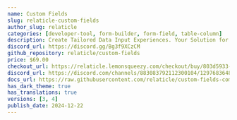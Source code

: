 ```yaml
---
name: Custom Fields
slug: relaticle-custom-fields
author_slug: relaticle
categories: [developer-tool, form-builder, form-field, table-column]
description: Create Tailored Data Input Experiences. Your Solution for Dynamic, User-Defined Custom Form Fields
discord_url: https://discord.gg/Bg3f9XCzCM
github_repository: relaticle/custom-fields
price: $69.00
checkout_url: https://relaticle.lemonsqueezy.com/checkout/buy/803d5933-4b12-4869-9d93-f96797339603?aff=jgeKp
discord_url: https://discord.com/channels/883083792112300104/1297683648195330089
docs_url: https://raw.githubusercontent.com/relaticle/custom-fields-community/main/docs/v1.md
has_dark_theme: true
has_translations: true
versions: [3, 4]
publish_date: 2024-12-22
---
```


